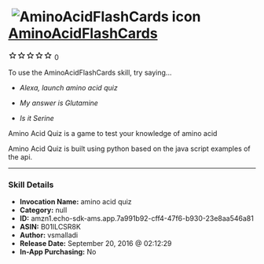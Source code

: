 # &nbsp;<img src="skill_icon" alt="AminoAcidFlashCards icon" width="36"> [AminoAcidFlashCards](http://alexa.amazon.com/#skills/amzn1.echo-sdk-ams.app.7a991b92-cff4-47f6-b930-23e8aa546a81)
![0 stars](../../images/ic_star_border_black_18dp_1x.png)![0 stars](../../images/ic_star_border_black_18dp_1x.png)![0 stars](../../images/ic_star_border_black_18dp_1x.png)![0 stars](../../images/ic_star_border_black_18dp_1x.png)![0 stars](../../images/ic_star_border_black_18dp_1x.png) 0

To use the AminoAcidFlashCards skill, try saying...

* *Alexa, launch amino acid quiz*

* *My answer is Glutamine*

* *Is it Serine*

Amino Acid Quiz is a game to test your knowledge of amino acid 

Amino Acid Quiz is built using python based on the java script examples of the api.

***

### Skill Details

* **Invocation Name:** amino acid quiz
* **Category:** null
* **ID:** amzn1.echo-sdk-ams.app.7a991b92-cff4-47f6-b930-23e8aa546a81
* **ASIN:** B01ILCSR8K
* **Author:** vsmalladi
* **Release Date:** September 20, 2016 @ 02:12:29
* **In-App Purchasing:** No
